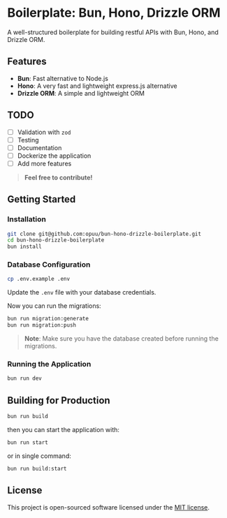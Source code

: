 # Boilerplate: Bun, Hono, Drizzle ORM

A well-structured boilerplate for building restful APIs with Bun, Hono, and Drizzle ORM.

## Features

-   **Bun**: Fast alternative to Node.js
-   **Hono**: A very fast and lightweight express.js alternative
-   **Drizzle ORM**: A simple and lightweight ORM

## TODO

-   [ ] Validation with `zod`
-   [ ] Testing
-   [ ] Documentation
-   [ ] Dockerize the application
-   [ ] Add more features

> **Feel free to contribute!**

## Getting Started

### Installation

```bash
git clone git@github.com:opuu/bun-hono-drizzle-boilerplate.git
cd bun-hono-drizzle-boilerplate
bun install
```

### Database Configuration

```bash
cp .env.example .env
```

Update the `.env` file with your database credentials.

Now you can run the migrations:

```bash
bun run migration:generate
bun run migration:push
```

> **Note**: Make sure you have the database created before running the migrations.

### Running the Application

```bash
bun run dev
```

## Building for Production

```bash
bun run build
```

then you can start the application with:

```bash
bun run start
```

or in single command:

```bash
bun run build:start
```

## License

This project is open-sourced software licensed under the [MIT license](https://opensource.org/licenses/MIT).
